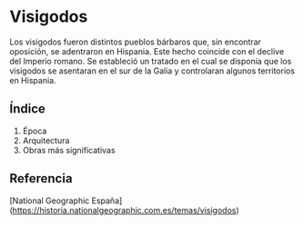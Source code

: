 # Visigodos
Los visigodos fueron distintos pueblos bárbaros que, sin encontrar oposición, se
adentraron en Hispania. Este hecho coincide con el declive del Imperio romano. Se
estableció un tratado en el cual se disponía que los visigodos se asentaran en el sur de
la Galia y controlaran algunos territorios en Hispania.
## Índice
1. Época
2. Arquitectura
3. Obras más significativas
## Referencia
[National Geographic España] (https://historia.nationalgeographic.com.es/temas/visigodos)


